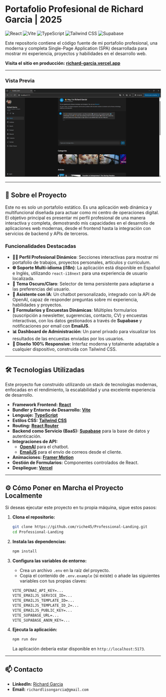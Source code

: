 # Portafolio Profesional de Richard Garcia | 2025

![React](https://img.shields.io/badge/React-61DAFB?style=for-the-badge&logo=react&logoColor=black)
![Vite](https://img.shields.io/badge/Vite-646CFF?style=for-the-badge&logo=vite&logoColor=white)
![TypeScript](https://img.shields.io/badge/TypeScript-3178C6?style=for-the-badge&logo=typescript&logoColor=white)
![Tailwind CSS](https://img.shields.io/badge/Tailwind_CSS-06B6D4?style=for-the-badge&logo=tailwindcss&logoColor=white)
![Supabase](https://img.shields.io/badge/Supabase-3FCF8E?style=for-the-badge&logo=supabase&logoColor=white)

Este repositorio contiene el código fuente de mi portafolio profesional, una moderna y completa Single-Page Application (SPA) desarrollada para mostrar mi experiencia, proyectos y habilidades en el desarrollo web.

**Visita el sitio en producción:** [**richard-garcia.vercel.app**](https://richard-garcia.vercel.app/)

---

### Vista Previa

![Captura de pantalla de la página de inicio del portafolio](public/portfolio/portfolio-2025-1.png)

---

## 🚀 Sobre el Proyecto

Este no es solo un portafolio estático. Es una aplicación web dinámica y multifuncional diseñada para actuar como mi centro de operaciones digital. El objetivo principal es presentar mi perfil profesional de una manera interactiva y completa, demostrando mis capacidades en el desarrollo de aplicaciones web modernas, desde el frontend hasta la integración con servicios de backend y APIs de terceros.

### Funcionalidades Destacadas

*   **🧑‍💻 Perfil Profesional Dinámico**: Secciones interactivas para mostrar mi portafolio de trabajos, proyectos personales, artículos y currículum.
*   **🌐 Soporte Multi-idioma (i18n)**: La aplicación está disponible en Español e Inglés, utilizando `react-i18next` para una experiencia de usuario localizada.
*   **🎨 Tema Oscuro/Claro**: Selector de tema persistente para adaptarse a las preferencias del usuario.
*   **🤖 Asistente con IA**: Un chatbot personalizado, integrado con la API de OpenAI, capaz de responder preguntas sobre mi experiencia, habilidades y proyectos.
*   **📝 Formularios y Encuestas Dinámicas**: Múltiples formularios (suscripción a newsletter, sugerencias, contacto, CV) y encuestas interactivas, con los datos gestionados a través de **Supabase** y notificaciones por email con **EmailJS**.
*   **📊 Dashboard de Administración**: Un panel privado para visualizar los resultados de las encuestas enviadas por los usuarios.
*   **📱 Diseño 100% Responsive**: Interfaz moderna y totalmente adaptable a cualquier dispositivo, construida con Tailwind CSS.

---

## 🛠️ Tecnologías Utilizadas

Este proyecto fue construido utilizando un stack de tecnologías modernas, enfocadas en el rendimiento, la escalabilidad y una excelente experiencia de desarrollo.

*   **Framework Frontend:** [**React**](https://reactjs.org/)
*   **Bundler y Entorno de Desarrollo:** [**Vite**](https://vitejs.dev/)
*   **Lenguaje:** [**TypeScript**](https://www.typescriptlang.org/)
*   **Estilos CSS:** [**Tailwind CSS**](https://tailwindcss.com/)
*   **Routing:** [**React Router**](https://reactrouter.com/)
*   **Backend como Servicio (BaaS):** [**Supabase**](https://supabase.io/) para la base de datos y autenticación.
*   **Integraciones de API:**
    *   [**OpenAI**](https://openai.com/) para el chatbot.
    *   [**EmailJS**](https://www.emailjs.com/) para el envío de correos desde el cliente.
*   **Animaciones:** [**Framer Motion**](https://www.framer.com/motion/)
*   **Gestión de Formularios:** Componentes controlados de React.
*   **Despliegue:** [**Vercel**](https://vercel.com/)

---

## ⚙️ Cómo Poner en Marcha el Proyecto Localmente

Si deseas ejecutar este proyecto en tu propia máquina, sigue estos pasos:

1.  **Clona el repositorio:**
    ```bash
    git clone https://github.com/riche45/Professional-Landing.git
    cd Professional-Landing
    ```

2.  **Instala las dependencias:**
    ```bash
    npm install
    ```

3.  **Configura las variables de entorno:**
    *   Crea un archivo `.env` en la raíz del proyecto.
    *   Copia el contenido de `.env.example` (si existe) o añade las siguientes variables con tus propias claves:
      ```
      VITE_OPENAI_API_KEY=...
      VITE_EMAILJS_SERVICE_ID=...
      VITE_EMAILJS_TEMPLATE_ID=...
      VITE_EMAILJS_TEMPLATE_ID_2=...
      VITE_EMAILJS_PUBLIC_KEY=...
      VITE_SUPABASE_URL=...
      VITE_SUPABASE_ANON_KEY=...
      ```

4.  **Ejecuta la aplicación:**
    ```bash
    npm run dev
    ```
    La aplicación debería estar disponible en `http://localhost:5173`.

---

## 📫 Contacto

*   **LinkedIn:** [Richard Garcia](https://www.linkedin.com/in/richard-garcia-vizcaino/)
*   **Email:** `richardlisongarcia@gmail.com` 